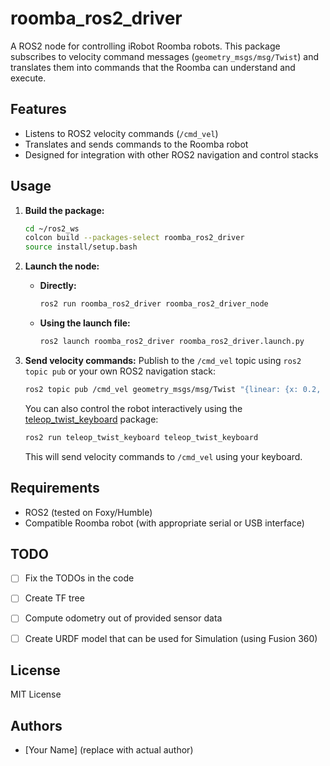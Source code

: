 # roomba_ros2_driver

A ROS2 node for controlling iRobot Roomba robots. This package subscribes to velocity command messages (`geometry_msgs/msg/Twist`) and translates them into commands that the Roomba can understand and execute.

## Features

- Listens to ROS2 velocity commands (`/cmd_vel`)
- Translates and sends commands to the Roomba robot
- Designed for integration with other ROS2 navigation and control stacks

## Usage

1. **Build the package:**
   ```bash
   cd ~/ros2_ws
   colcon build --packages-select roomba_ros2_driver
   source install/setup.bash
   ```

2. **Launch the node:**

   - **Directly:**
     ```bash
     ros2 run roomba_ros2_driver roomba_ros2_driver_node
     ```

   - **Using the launch file:**
     ```bash
     ros2 launch roomba_ros2_driver roomba_ros2_driver.launch.py
     ```

3. **Send velocity commands:**
   Publish to the `/cmd_vel` topic using `ros2 topic pub` or your own ROS2 navigation stack:
   ```bash
   ros2 topic pub /cmd_vel geometry_msgs/msg/Twist "{linear: {x: 0.2, y: 0.0, z: 0.0}, angular: {x: 0.0, y: 0.0, z: 0.5}}"
   ```

   You can also control the robot interactively using the [teleop_twist_keyboard](https://github.com/ros2/teleop_twist_keyboard) package:
   ```bash
   ros2 run teleop_twist_keyboard teleop_twist_keyboard
   ```
   This will send velocity commands to `/cmd_vel` using your keyboard.

## Requirements

- ROS2 (tested on Foxy/Humble)
- Compatible Roomba robot (with appropriate serial or USB interface)

## TODO

- [ ] Fix the TODOs in the code
- [ ] Create TF tree
- [ ] Compute odometry out of provided sensor data
- [ ] Create URDF model that can be used for Simulation (using Fusion 360)


## License

MIT License

## Authors

- [Your Name] (replace with actual author)
